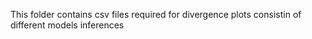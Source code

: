 This folder contains csv files required for divergence plots consistin of different models inferences
